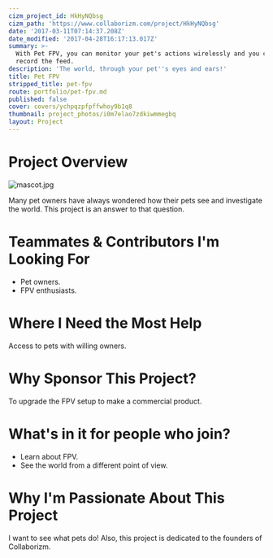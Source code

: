 ```yaml
---
cizm_project_id: HkHyNQbsg
cizm_path: 'https://www.collaborizm.com/project/HkHyNQbsg'
date: '2017-03-11T07:14:37.208Z'
date_modified: '2017-04-28T16:17:13.017Z'
summary: >-
  With Pet FPV, you can monitor your pet's actions wirelessly and you can also
  record the feed.
description: 'The world, through your pet''s eyes and ears!'
title: Pet FPV
stripped_title: pet-fpv
route: portfolio/pet-fpv.md
published: false
cover: covers/ychpqzpfpffwhoy9b1q8
thumbnail: project_photos/i0m7elao7zdkiwmmegbq
layout: Project
---
```

# Project Overview

![mascot.jpg](czm://udjlqkxcvihlvmmbtai6)

Many pet owners have always wondered how their pets see and investigate the world. This project is an answer to that question.

# Teammates & Contributors I'm Looking For

* Pet owners.
* FPV enthusiasts.

# Where I Need the Most Help

Access to pets with willing owners.

# Why Sponsor This Project?

To upgrade the FPV setup to make a commercial product.

# What's in it for people who join?

* Learn about FPV.
* See the world from a different point of view.


# Why I'm Passionate About This Project

I want to see what pets do! Also, this project is dedicated to the founders of Collaborizm.
